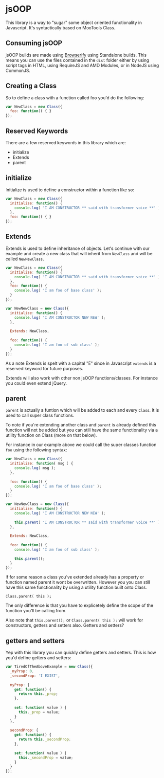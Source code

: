 jsOOP
=====

This library is a way to "sugar" some object oriented functionality in Javascript. It's syntactically based on MooTools 
Class.

Consuming jsOOP
---------------
jsOOP builds are made using [Browserify](http://browserify.org/) using Standalone builds. This means you can use the files contained in the ```dist```
folder either by using script tags in HTML, using RequireJS and AMD Modules, or in NodeJS using CommonJS.

Creating a Class
----------------
So to define a class with a function called foo you'd do the following:
```javascript
var NewClass = new Class({
  foo: function() { }
});
```
Reserved Keywords
-----------------
There are a few reserved keywords in this library which are:

* initialize
* Extends
* parent

initialize
----------
Initialize is used to define a constructor within a function like so:
```javascript
var NewClass = new Class({
  initialize: function() {
    console.log( 'I AM CONSTRUCTOR ** said with transformer voice **' );
  },
  foo: function() { }
});
```

Extends
-------
Extends is used to define inheritance of objects. Let's continue with our example and create a new class that will inherit
from ```NewClass``` and will be called ```NewNewClass```. 

```javascript
var NewClass = new Class({
  initialize: function() {
    console.log( 'I AM CONSTRUCTOR ** said with transformer voice **' );
  },
  foo: function() { 
    console.log( 'I am foo of base class' );  
  }
});

var NewNewClass = new Class({
  initialize: function() {
    console.log( 'I AM CONSTRUCTOR NEW NEW' );
  },
  
  Extends: NewClass,
  
  foo: function() { 
    console.log( 'I am foo of sub class' );  
  }
});
```
As a note Extends is spelt with a capital "E" since in Javascript ```extends``` is a reserved keyword for future purposes.

Extends will also work with other non jsOOP functions/classes. For instance you could even extend jQuery.

parent
------
```parent``` is actually a funtion which will be added to each and every ```Class```.  It is used to call super class functions.

To note if you're extending another class and ```parent``` is already defined this function will not be added but you can still
have the same functionality via a utility function on Class (more on that below).

For instance in our example above we could call the super classes function ```foo``` using the following syntax:
```javascript
var NewClass = new Class({
  initialize: function( msg ) {
    console.log( msg );
  },
  
  foo: function() { 
    console.log( 'I am foo of base class' );  
  }
});

var NewNewClass = new Class({
  initialize: function() {
    console.log( 'I AM CONSTRUCTOR NEW NEW' );
    
    this.parent( 'I AM CONSTRUCTOR ** said with transformer voice **' );
  },
  
  Extends: NewClass,
  
  foo: function() { 
    console.log( 'I am foo of sub class' );
    
    this.parent();
  }
});
```
If for some reason a class you've extended already has a property or function named parent it wont be overwritten. However you
you can still have this same functionality by using a utility function built onto Class. 

```Class.parent( this );```

The only difference is that you have to explicetely define the scope of the function you'll be calling from.

Also note that ```this.parent();``` or ```Class.parent( this );``` will work for constructors, getters and setters also. Getters and setters?

getters and setters
-------------------
Yep with this library you can quickly define getters and setters. This is how you'd define getters and setters:

```javascript
var TiredOfTheAboveExample = new Class({
  _myProp: 0,
  _secondProp: 'I EXIST',
  
  myProp: {
    get: function() {
      return this._prop;
    },
    
    set: function( value ) {
      this._prop = value;
    }
  },
  
  secondProp: {
    get: function() {
      return this._secondProp;
    },
    
    set: function( value ) {
      this._secondProp = value;
    }
  }
});
```
